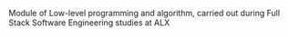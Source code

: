 Module of Low-level programming and algorithm, carried out during Full Stack Software Engineering studies at ALX
